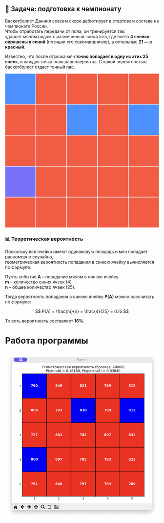 ## 🏀 Задача: подготовка к чемпионату

Баскетболист Даниил совсем скоро дебютирует в стартовом составе на чемпионате России.  
Чтобы отработать передачи от пола, он тренируется так:  
ударяет мячом рядом с размеченной зоной 5×5, где всего **4 ячейки окрашены в синий** (позиции его сокомандников), а остальные **21 — в красный**.  

Известно, что после отскока мяч **точно попадает в одну из этих 25 ячеек**, и каждая точка поля равновероятна. С какой вероятностью баскетболист отдаст точный пас.

![](https://github.com/Kotop3ska/probTheory/blob/main/Task1/photo.jpeg)

### 📊 Теоретическая вероятность

Поскольку все ячейки имеют одинаковую площадь и мяч попадает равномерно случайно,  
геометрическая вероятность попадания в синюю ячейку вычисляется по формуле:

Пусть событие **A** – попадание мячом в синюю ячейку.<br>
**m** – количество синих ячеек (4)<br>
**n** – общее количество ячеек (25).

Тогда вероятность попадания в синюю ячейку **P(A)** можно рассчитать по формуле:

$$
P(A) = \frac{m}{n} = \frac{4}{25} = 0.16
$$

То есть вероятность составляет **16%**.

# Работа программы

![](https://github.com/Kotop3ska/probTheory/blob/main/Task1/example.png)

